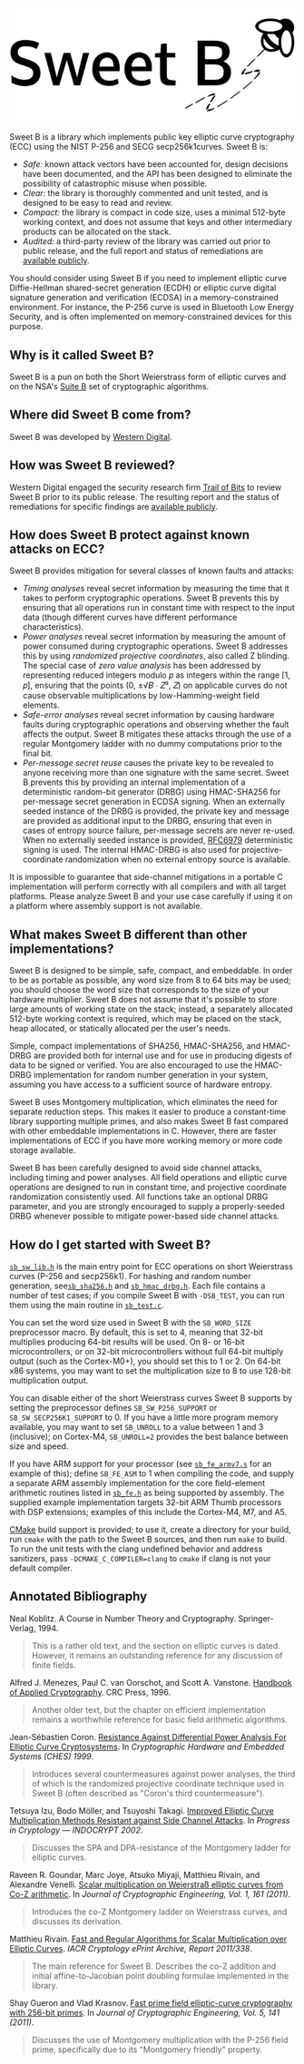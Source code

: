 <!--
 
 README.md: yes, the license applies to this file too
 
 SPDX-License-Identifier: BSD-3-Clause

 This file is part of Sweet B, a safe, compact, embeddable library for
 elliptic curve cryptography.

 https://github.com/westerndigitalcorporation/sweet-b

 Copyright (c) 2020 Western Digital Corporation or its affiliates.

 Redistribution and use in source and binary forms, with or without
 modification, are permitted provided that the following conditions are met:

 1. Redistributions of source code must retain the above copyright notice,
 this list of conditions and the following disclaimer.

 2. Redistributions in binary form must reproduce the above copyright notice,
 this list of conditions and the following disclaimer in the documentation
 and/or other materials provided with the distribution.

 3. Neither the name of the copyright holder nor the names of its contributors
 may be used to endorse or promote products derived from this software without
 specific prior written permission.

 THIS SOFTWARE IS PROVIDED BY THE COPYRIGHT HOLDERS AND CONTRIBUTORS "AS IS"
 AND ANY EXPRESS OR IMPLIED WARRANTIES, INCLUDING, BUT NOT LIMITED TO, THE
 IMPLIED WARRANTIES OF MERCHANTABILITY AND FITNESS FOR A PARTICULAR PURPOSE
 ARE DISCLAIMED. IN NO EVENT SHALL THE COPYRIGHT HOLDER OR CONTRIBUTORS BE
 LIABLE FOR ANY DIRECT, INDIRECT, INCIDENTAL, SPECIAL, EXEMPLARY, OR
 CONSEQUENTIAL DAMAGES (INCLUDING, BUT NOT LIMITED TO, PROCUREMENT OF
 SUBSTITUTE GOODS OR SERVICES; LOSS OF USE, DATA, OR PROFITS; OR BUSINESS
 INTERRUPTION) HOWEVER CAUSED AND ON ANY THEORY OF LIABILITY, WHETHER IN
 CONTRACT, STRICT LIABILITY, OR TORT (INCLUDING NEGLIGENCE OR OTHERWISE)
 ARISING IN ANY WAY OUT OF THE USE OF THIS SOFTWARE, EVEN IF ADVISED OF THE
 POSSIBILITY OF SUCH DAMAGE.
 
-->

![Sweet B Logo](sweet-b.svg)

Sweet B is a library which implements public key elliptic curve cryptography
(ECC) using the NIST P-256 and SECG secp256k1curves. Sweet B is:

* *Safe:* known attack vectors have been accounted for, design decisions have
  been documented, and the API has been designed to eliminate the possibility of
  catastrophic misuse when possible.
* *Clear:* the library is thoroughly commented and unit tested, and is designed
  to be easy to read and review.
* *Compact:* the library is compact in code size, uses a minimal 512-byte
  working context, and does not assume that keys and other intermediary products
  can be allocated on the stack.
* *Audited:* a third-party review of the library was carried out prior to public
 release, and the full report and status of remediations are [available
  publicly](audit/README.md).

You should consider using Sweet B if you need to implement elliptic curve 
Diffie-Hellman shared-secret generation (ECDH) or elliptic curve digital 
signature generation and verification (ECDSA) in a memory-constrained 
environment. For instance, the P-256 curve is used in Bluetooth Low Energy 
Security, and is often implemented on memory-constrained devices for this 
purpose.

## Why is it called Sweet B?

Sweet B is a pun on both the Short Weierstrass form of elliptic curves and on
the NSA's [Suite B](https://en.wikipedia.org/wiki/NSA_Suite_B_Cryptography) set
of cryptographic algorithms.

## Where did Sweet B come from?

Sweet B was developed by [Western Digital](https://www.westerndigital.com/).

## How was Sweet B reviewed?

Western Digital engaged the security research firm
[Trail of Bits](https://www.trailofbits.com) to review Sweet B prior to its
 public release. The resulting report and the status of remediations for
  specific findings are [available publicly](audit/README.md).

## How does Sweet B protect against known attacks on ECC?

Sweet B provides mitigation for several classes of known faults and attacks:

* _Timing analyses_ reveal secret information by measuring the time that it
  takes to perform cryptographic operations. Sweet B prevents this by ensuring
  that all operations run in constant time with respect to the input data
  (though different curves have different performance characteristics).
* _Power analyses_ reveal secret information by measuring the amount of power
  consumed during cryptographic operations. Sweet B addresses this by using
  *randomized projective coordinates*, also called Z blinding. The special case
  of *zero value analysis* has been addressed by representing reduced integers
  modulo 𝑝 as integers within the range [1, 𝑝], ensuring that the points
  (0, ±√𝐵 ∙ 𝑍³, 𝑍) on applicable curves do not cause observable multiplications
  by low-Hamming-weight field elements.
* _Safe-error analyses_ reveal secret information by causing hardware faults
  during cryptographic operations and observing whether the fault affects the
  output. Sweet B mitigates these attacks through the use of a regular
  Montgomery ladder with no dummy computations prior to the final bit.
* _Per-message secret reuse_ causes the private key to be revealed to anyone
  receiving more than one signature with the same secret. Sweet B prevents this
  by providing an internal implementation of a deterministic random-bit
  generator (DRBG) using HMAC-SHA256 for per-message secret generation in ECDSA
  signing. When an externally seeded instance of the DRBG is provided, the
  private key and message are provided as additional input to the DRBG, ensuring
  that even in cases of entropy source failure, per-message secrets are never
  re-used. When no externally seeded instance is provided,
  [RFC6979](https://tools.ietf.org/html/rfc6979) deterministic signing is used.
  The internal HMAC-DRBG is also used for projective-coordinate randomization
  when no external entropy source is available.

It is impossible to guarantee that side-channel mitigations in a
portable C implementation will perform correctly with all compilers and with all
target platforms. Please analyze Sweet B and your use case carefully if using
 it on a platform where assembly support is not available.

## What makes Sweet B different than other implementations?

Sweet B is designed to be simple, safe, compact, and embeddable. In order to be
as portable as possible, any word size from 8 to 64 bits may be used; you should
choose the word size that corresponds to the size of your hardware multiplier.
Sweet B does not assume that it's possible to store large amounts of working
state on the stack; instead, a separately allocated 512-byte working context is
required, which may be placed on the stack, heap allocated, or statically
allocated per the user's needs.

Simple, compact implementations of SHA256, HMAC-SHA256, and HMAC-DRBG are
provided both for internal use and for use in producing digests of data to be
signed or verified. You are also encouraged to use the HMAC-DRBG implementation
for random number generation in your system, assuming you have access to a
sufficient source of hardware entropy.

Sweet B uses Montgomery multiplication, which eliminates the need for separate
reduction steps. This makes it easier to produce a constant-time library
supporting multiple primes, and also makes Sweet B fast compared with other
embeddable implementations in C. However, there are faster implementations of
ECC if you have more working memory or more code storage available.

Sweet B has been carefully designed to avoid side channel attacks, including
timing and power analyses. All field operations and elliptic curve operations
are designed to run in constant time, and projective coordinate randomization
consistently used. All functions take an optional DRBG parameter, and you are
strongly encouraged to supply a properly-seeded DRBG whenever possible to
mitigate power-based side channel attacks.

## How do I get started with Sweet B?

[`sb_sw_lib.h`](src/sb_sw_lib.h) is the main entry point for ECC operations on
short Weierstrass curves (P-256 and secp256k1). For hashing and random number
generation, see[`sb_sha256.h`](src/sb_sha256.h) and
[`sb_hmac_drbg.h`](src/sb_hmac_drbg.h). Each file contains a number of test 
cases; if you compile Sweet B with `-DSB_TEST`, you can run them using the 
main routine in [`sb_test.c`](src/sb_test.c).

You can set the word size used in Sweet B with the `SB_WORD_SIZE` preprocessor
macro. By default, this is set to 4, meaning that 32-bit multiplies producing
64-bit results will be used. On 8- or 16-bit microcontrollers, or on 32-bit
microcontrollers without full 64-bit multiply output (such as the Cortex-M0+),
you should set this to 1 or 2. On 64-bit x86 systems, you may want to set the
multiplication size to 8 to use 128-bit multiplication output.

You can disable either of the short Weierstrass curves Sweet B supports by
setting the preprocessor defines `SB_SW_P256_SUPPORT` or
`SB_SW_SECP256K1_SUPPORT` to 0. If you have a little more program memory 
available, you may want to set `SB_UNROLL` to a value between 1 and 3 
(inclusive); on Cortex-M4, `SB_UNROLL=2` provides the best balance between 
size and speed.

If you have ARM support for your processor (see [`sb_fe_armv7.s`](src/sb_fe_armv7.s)
for an example of this); define `SB_FE_ASM` to 1 when compiling the code, and
supply a separate ARM assembly implementation for the core field-element
arithmetic routines listed in [`sb_fe.h`](src/sb_fe.h) as being supported by
assembly. The supplied example implementation targets 32-bit ARM Thumb
processors with DSP extensions; examples of this include the Cortex-M4, M7, and
A5.

[CMake](https://cmake.org/) build support is provided; to use it, create a
directory for your build, run `cmake` with the path to the Sweet B sources, and
then run `make` to build. To run the unit tests with the clang undefined
behavior and address sanitizers, pass `-DCMAKE_C_COMPILER=clang` to `cmake` if
clang is not your default compiler.

## Annotated Bibliography

Neal Koblitz. A Course in Number Theory and Cryptography. Springer-Verlag, 1994.

> This is a rather old text, and the section on elliptic curves is dated.
> However, it remains an outstanding reference for any discussion of finite
> fields.

Alfred J. Menezes, Paul C. van Oorschot, and Scott A. Vanstone. [Handbook of
Applied Cryptography](http://cacr.uwaterloo.ca/hac/). CRC Press, 1996.

> Another older text, but the chapter on efficient implementation remains a
> worthwhile reference for basic field arithmetic algorithms.

Jean-Sébastien Coron. [Resistance Against Differential Power Analysis For
Elliptic Curve
Cryptosystems](http://www.crypto-uni.lu/jscoron/publications/dpaecc.pdf). In
_Cryptographic Hardware and Embedded Systems (CHES) 1999_.

> Introduces several countermeasures against power analyses, the third of which
> is the randomized projective coordinate technique used in Sweet B (often
> described as "Coron's third countermeasure").

Tetsuya Izu, Bodo Möller, and Tsuyoshi Takagi. [Improved Elliptic Curve
Multiplication Methods Resistant against Side Channel
Attacks](http://citeseerx.ist.psu.edu/viewdoc/download?doi=10.1.1.436.831&rep=rep1&type=pdf).
In _Progress in Cryptology — INDOCRYPT 2002_.

> Discusses the SPA and DPA-resistance of the Montgomery ladder for elliptic curves.

Raveen R. Goundar, Marc Joye, Atsuko Miyaji, Matthieu Rivain, and Alexandre
Venelli. [Scalar multiplication on Weierstraß elliptic curves from Co-Z
arithmetic](http://www.matthieurivain.com/files/jcen11b.pdf). In _Journal of
Cryptographic Engineering, Vol. 1, 161 (2011)_.

> Introduces the co-Z Montgomery ladder on Weierstrass curves, and discusses its
> derivation.

 Matthieu Rivain. [Fast and Regular Algorithms for Scalar Multiplication over
 Elliptic Curves](https://eprint.iacr.org/2011/338.pdf). _IACR Cryptology ePrint
 Archive, Report 2011/338_.

 > The main reference for Sweet B. Describes the co-Z addition and initial
 > affine-to-Jacobian point doubling formulae implemented in the library.

Shay Gueron and Vlad Krasnov. [Fast prime field elliptic-curve cryptography with
256-bit primes](https://eprint.iacr.org/2013/816.pdf). In _Journal of
Cryptographic Engineering, Vol. 5, 141 (2011)_.

> Discusses the use of Montgomery multiplication with the P-256 field prime,
> specifically due to its "Montgomery friendly" property.
